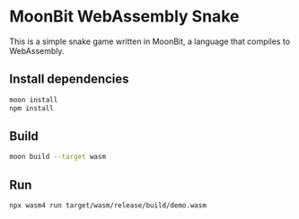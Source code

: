 # MoonBit WebAssembly Snake

This is a simple snake game written in MoonBit, a language that compiles to WebAssembly.

## Install dependencies

```bash
moon install
npm install
```

## Build

```bash
moon build --target wasm
```

## Run

```bash
npx wasm4 run target/wasm/release/build/demo.wasm
```
